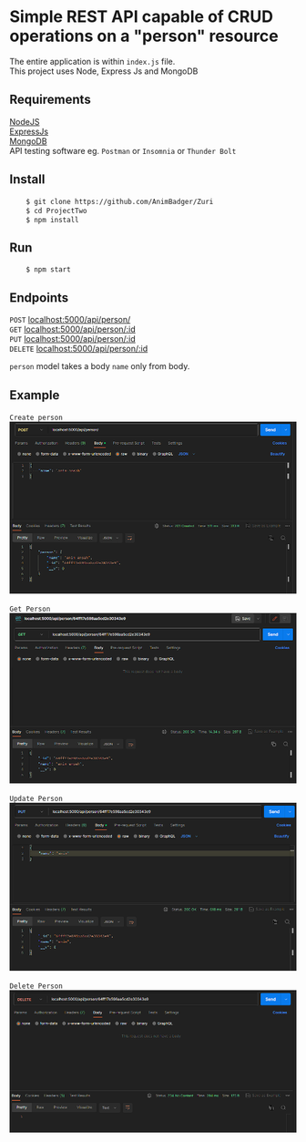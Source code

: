 # Simple REST API capable of CRUD operations on a "person" resource
The entire application is within ``index.js`` file.  
This project uses Node, Express Js and MongoDB  

## Requirements
[NodeJS](https://nodejs.com)  
[ExpressJs](https://expressjs.com)  
[MongoDB](https://mongodb.com)  
API testing software eg. ``Postman`` or ``Insomnia`` or ``Thunder Bolt``

## Install
```shell
    $ git clone https://github.com/AnimBadger/Zuri
    $ cd ProjectTwo
    $ npm install
```
## Run
```shell
    $ npm start
```
## Endpoints
``POST`` <localhost:5000/api/person/>  
``GET`` <localhost:5000/api/person/:id>   
``PUT`` <localhost:5000/api/person/:id>  
``DELETE`` <localhost:5000/api/person/:id>  

``person`` model takes a body ``name`` only from body.  
## Example
``Create person``  
![Create Person](./src/images/post_request.png)  

``Get Person``
![Get Person](./src/images/get_person.png)  

``Update Person``
![Update Person](./src/images/update_person.png)  

``Delete Person``
![Delete Person](./src/images/delete_person.png)
